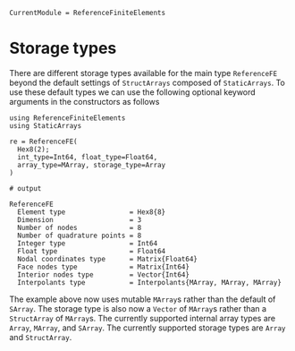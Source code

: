 ```@meta
CurrentModule = ReferenceFiniteElements
```

# Storage types
There are different storage types available for the main type `ReferenceFE` beyond the default settings of `StructArrays` composed of `StaticArrays`. To use these default types we can use the following optional keyword arguments in the constructors as follows

```jldoctest
using ReferenceFiniteElements
using StaticArrays

re = ReferenceFE(
  Hex8(2); 
  int_type=Int64, float_type=Float64, 
  array_type=MArray, storage_type=Array
)

# output

ReferenceFE
  Element type                = Hex8{8}
  Dimension                   = 3
  Number of nodes             = 8
  Number of quadrature points = 8
  Integer type                = Int64
  Float type                  = Float64
  Nodal coordinates type      = Matrix{Float64}
  Face nodes type             = Matrix{Int64}
  Interior nodes type         = Vector{Int64}
  Interpolants type           = Interpolants{MArray, MArray, MArray}

```
The example above now uses mutable `MArray`s rather than the default of `SArray`. The storage type is also now a `Vector` of `MArray`s rather than a `StructArray` of `MArray`s. The currently supported internal array types are `Array`, `MArray`, and `SArray`. The currently supported storage types are `Array` and `StructArray`.
